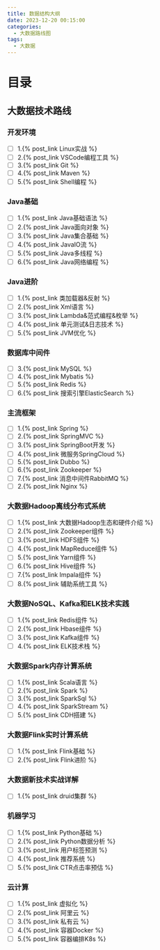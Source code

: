 ```yaml
---
title: 数据结构大纲
date: 2023-12-20 00:15:00
categories:
  - 大数据路线图
tags:
  - 大数据
---
```

# 目录
## 大数据技术路线
### 开发环境
  - [ ] 1.{% post_link Linux实战 %}
  - [ ] 2.{% post_link VSCode编程工具 %}
  - [ ] 3.{% post_link Git %}
  - [ ] 4.{% post_link Maven %}
  - [ ] 5.{% post_link Shell编程 %}
### Java基础
  - [ ] 1.{% post_link Java基础语法 %}
  - [ ] 2.{% post_link Java面向对象 %}
  - [ ] 3.{% post_link Java集合基础 %}
  - [ ] 4.{% post_link JavaIO流 %}
  - [ ] 5.{% post_link Java多线程 %}
  - [ ] 6.{% post_link Java网络编程 %}
### Java进阶
  - [ ] 1.{% post_link 类加载器&反射 %}
  - [ ] 2.{% post_link Xml语言 %}
  - [ ] 3.{% post_link Lambda&范式编程&枚举 %}
  - [ ] 4.{% post_link 单元测试&日志技术 %}
  - [ ] 5.{% post_link JVM优化 %}
### 数据库中间件
  - [ ] 3.{% post_link MySQL %}
  - [ ] 4.{% post_link Mybatis %}
  - [ ] 5.{% post_link Redis %}
  - [ ] 6.{% post_link 搜索引擎ElasticSearch %}
### 主流框架
  - [ ] 1.{% post_link Spring %}
  - [ ] 2.{% post_link SpringMVC %}
  - [ ] 3.{% post_link SpringBoot开发 %}
  - [ ] 4.{% post_link 微服务SpringCloud %}
  - [ ] 5.{% post_link Dubbo %}
  - [ ] 6.{% post_link Zookeeper %}
  - [ ] 7.{% post_link 消息中间件RabbitMQ %}
  - [ ] 2.{% post_link Nginx %}
### 大数据Hadoop离线分布式系统
  - [ ] 1.{% post_link 大数据Hadoop生态和硬件介绍 %}
  - [ ] 2.{% post_link Zookeeper组件 %}
  - [ ] 3.{% post_link HDFS组件 %}
  - [ ] 4.{% post_link MapReduce组件 %}
  - [ ] 5.{% post_link Yarn组件 %}
  - [ ] 6.{% post_link Hive组件 %}
  - [ ] 7.{% post_link Impala组件 %}
  - [ ] 8.{% post_link 辅助系统工具 %}
### 大数据NoSQL、Kafka和ELK技术实践
  - [ ] 1.{% post_link Redis组件 %}
  - [ ] 2.{% post_link Hbase组件 %}
  - [ ] 3.{% post_link Kafka组件 %}
  - [ ] 4.{% post_link ELK技术栈 %}
### 大数据Spark内存计算系统
  - [ ] 1.{% post_link Scala语言 %}
  - [ ] 2.{% post_link Spark %}
  - [ ] 3.{% post_link SparkSql %}
  - [ ] 4.{% post_link SparkStream %}
  - [ ] 5.{% post_link CDH搭建 %}
### 大数据Flink实时计算系统
  - [ ] 1.{% post_link Flink基础 %}
  - [ ] 2.{% post_link Flink进阶 %}
### 大数据新技术实战详解
  - [ ] 1.{% post_link druid集群 %}
### 机器学习
  - [ ] 1.{% post_link Python基础 %}
  - [ ] 2.{% post_link Python数据分析 %}
  - [ ] 3.{% post_link 用户标签预测 %}
  - [ ] 4.{% post_link 推荐系统 %}
  - [ ] 5.{% post_link CTR点击率预估 %}
### 云计算
  - [ ] 1.{% post_link 虚拟化 %}
  - [ ] 2.{% post_link 阿里云 %}
  - [ ] 3.{% post_link 私有云 %}
  - [ ] 4.{% post_link 容器Docker %}
  - [ ] 5.{% post_link 容器编排K8s %}

